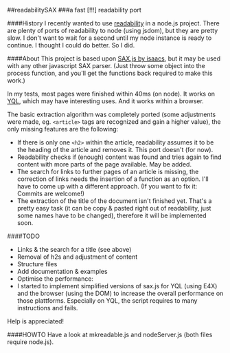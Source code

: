 ##readabilitySAX
###a fast [!!!] readability port

####History
I recently wanted to use [readability](http://code.google.com/p/arc90labs-readability/) in a node.js project. There are plenty of ports of readability to node (using jsdom), but they are pretty slow. I don't want to wait for a second until my node instance is ready to continue. I thought I could do better. So I did.

####About
This project is based upon [SAX.js by isaacs](https://github.com/isaacs/sax-js), but it may be used with any other javascript SAX parser. (Just throw some object into the process function, and you'll get the functions back required to make this work.)

In my tests, most pages were finished within 40ms (on node). It works on [YQL](http://developer.yahoo.com/yql), which may have interesting uses. And it works within a browser.

The basic extraction algorithm was completely ported (some adjustments were made, eg. `<article>` tags are recognized and gain a higher value), the only missing features are the following:

- If there is only one `<h2>` within the article, readability assumes it to be the heading of the article and removes it. This port doesn't (for now).
- Readability checks if (enough) content was found and tries again to find content with more parts of the page available. May be added.
- The search for links to further pages of an article is missing, the correction of links needs the insertion of a function as an option. I'll have to come up with a different approach. (If you want to fix it: Commits are welcome!)
- The extraction of the title of the document isn't finished yet. That's a pretty easy task (it can be copy & pasted right out of readability, just some names have to be changed), therefore it will be implemented soon.

####TODO

- Links & the search for a title (see above)
- Removal of h2s and adjustment of content
- Structure files
- Add documentation & examples
- Optimise the performance:
- I started to implement simplified versions of sax.js for YQL (using E4X) and the browser (using the DOM) to increase the overall performance on those plattforms. Especially on YQL, the script requires to many instructions and fails.

Help is appreciated!

####HOWTO
Have a look at mkreadable.js and nodeServer.js (both files require node.js).